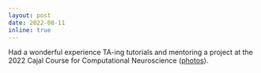 ```yaml
---
layout: post
date: 2022-08-11
inline: true
---
```


Had a wonderful experience TA-ing tutorials and mentoring a project at the 2022 Cajal Course for Computational Neuroscience 
([photos](https://drive.google.com/drive/folders/1S14U6B6jaJmsnuYHRkjODPJGkuy4NmeK?usp=sharing)). 
